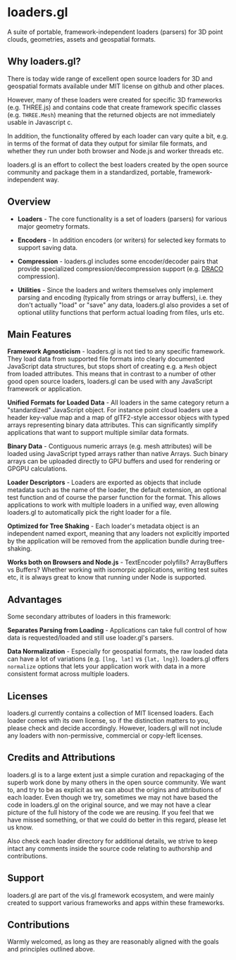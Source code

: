 # loaders.gl

A suite of portable, framework-independent loaders (parsers) for 3D point clouds, geometries, assets and geospatial formats.


## Why loaders.gl?

There is today wide range of excellent open source loaders for 3D and geospatial formats available under MIT license on github and other places.

However, many of these loaders were created for specific 3D frameworks (e.g. THREE.js) and contains code that create framework specific classes (e.g. `THREE.Mesh`) meaning that the returned objects are not immediately usable in Javascript c.

In addition, the functionality offered by each loader can vary quite a bit, e.g. in terms of the format of data they output for similar file formats, and whether they run under both browser and Node.js and worker threads etc.

loaders.gl is an effort to collect the best loaders created by the open source community and package them in a standardized, portable, framework-independent way.


## Overview

* **Loaders** - The core functionality is a set of loaders (parsers) for various major geometry formats.

* **Encoders** - In addition encoders (or writers) for selected key formats to support saving data.

* **Compression** - loaders.gl includes some encoder/decoder pairs that provide specialized compression/decompression support (e.g. [DRACO](https://google.github.io/draco/) compression).

* **Utilities** - Since the loaders and writers themselves only implement parsing and encoding (typically from strings or array buffers), i.e. they don't actually "load" or "save" any data, loaders.gl also provides a set of optional utility functions that perform actual loading from files, urls etc.



## Main Features

**Framework Agnosticism** - loaders.gl is not tied to any specific framework. They load data from supported file formats into clearly documented JavaScript data structures, but stops short of creating e.g. a `Mesh` object from loaded attributes. This means that in contrast to a number of other good open source loaders, loaders.gl can be used with any JavaScript framework or application.

**Unified Formats for Loaded Data** - All loaders in the same category return a "standardized" JavaScript object. For instance point cloud loaders use a header key-value map and a map of glTF2-style accessor objecs with typed arrays representing binary data attributes. This can significantly simplify applications that want to support multiple similar data formats.

**Binary Data** - Contiguous numeric arrays (e.g. mesh attributes) will be loaded using JavaScript typed arrays rather than native Arrays. Such binary arrays can be uploaded directly to GPU buffers and used for rendering or GPGPU calculations.

**Loader Descriptors** - Loaders are exported as objects that include metadata such as the name of the loader, the default extension, an optional test function and of course the parser function for the format. This allows applications to work with multiple loaders in a unified way, even allowing loaders.gl to automatically pick the right loader for a file.

**Optimized for Tree Shaking** - Each loader's metadata object is an independent named export, meaning that any loaders not explicitly imported by the application will be removed from the application bundle during tree-shaking.

**Works both on Browsers and Node.js** - TextEncoder polyfills? ArrayBuffers vs Buffers? Whether working with isomorpic applications, writing test suites etc, it is always great to know that running under Node is supported.


## Advantages

Some secondary attributes of loaders in this framework:

**Separates Parsing from Loading** - Applications can take full control of how data is requested/loaded and still use loader.gl's parsers.

**Data Normalization** - Especially for geospatial formats, the raw loaded data can have a lot of variations (e.g. `[lng, lat]` vs `{lat, lng}`). loaders.gl offers `normalize` options that lets your application work with data in a more consistent format across multiple loaders.


## Licenses

loaders.gl currently contains a collection of MIT licensed loaders. Each loader comes with its own license, so if the distinction matters to you, please check and decide accordingly. However, loaders.gl will not include any loaders with non-permissive, commercial or copy-left licenses.


## Credits and Attributions

loaders.gl is to a large extent just a simple curation and repackaging of the superb work done by many others in the open source community. We want to, and try to be as explicit as we can about the origins and attributions of each loader. Even though we try, sometimes we may not have based the code in loaders.gl on the original source, and we may not have a clear picture of the full history of the code we are reusing. If you feel that we have missed something, or that we could do better in this regard, please let us know.

Also check each loader directory for additional details, we strive to keep intact any comments inside the source code relating to authorship and contributions.


## Support

loaders.gl are part of the vis.gl framework ecosystem, and were mainly created to support various frameworks and apps within these frameworks.


## Contributions

Warmly welcomed, as long as they are reasonably aligned with the goals and principles outlined above.
